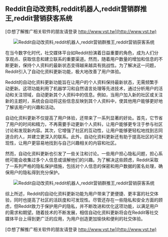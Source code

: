 ## **Reddit自动改资料,reddit机器人,reddit营销群推王,reddit营销获客系统**

[😍想了解推广相关软件的朋友请登录 http://www.vst.tw](http://www.vst.tw)

 <center><img src="https://vst.tw/MP4/tuiguang/png/3.png" alt="Reddit自动改资料,reddit机器人,reddit营销群推王,reddit营销获客系统"></center>

在当今数字化时代，社交媒体平台如Reddit扮演着日益重要的角色，成为人们分享观点、获取信息和建立联系的重要渠道。然而，随着用户数量的增加和信息的不断更新，保持个人资料的最新状态变得越来越具有挑战性。为了解决这一问题，Reddit引入了自动化资料更新功能，极大地改善了用户体验。

Reddit的自动化资料更新功能旨在让用户的个人资料保持最新状态，无需频繁手动更新。这项功能利用了机器学习和自然语言处理等先进技术，通过分析用户的活动和关注领域，自动更新其个人资料中的信息。例如，当用户加入新的社区或关注新的主题时，系统会自动将这些信息反映到其个人资料中，使其他用户能够更好地了解该用户的兴趣和活动。

自动化资料更新不仅提高了用户体验，还带来了一系列显著的好处。首先，它节省了用户的时间和精力，不再需要手动更新个人资料，让用户能够更专注于参与社区讨论和发现新内容。其次，它增强了社区的互动性，让用户能够更轻松地找到志同道合的人，并建立更深入的联系。此外，自动化资料更新还有助于提高社区的可发现性，让用户更容易地找到与自己兴趣相关的内容和社区。

然而，自动化资料更新也引发了一些关注和讨论。一些用户担心隐私问题，担心系统可能会收集过多个人信息或误解他们的兴趣。为了解决这些顾虑，Reddit采取了一系列严格的隐私保护措施，包括对个人信息的保密和用户数据的匿名处理，确保用户的隐私得到充分保护。

 <center><img src="https://vst.tw/MP4/tuiguang/png/8.png" alt="Reddit自动改资料,reddit机器人,reddit营销群推王,reddit营销获客系统"></center>

综上所述，Reddit的自动化资料更新功能为用户带来了更便捷、更丰富的社交体验，同时也提高了社区的活跃度和可发现性。尽管还存在一些隐私和安全方面的顾虑，但Reddit致力于保护用户的隐私，并不断改进和优化这项功能，以满足用户的需求和期望。随着技术的不断发展，相信自动化资料更新将会在Reddit等社交媒体平台上得到更广泛的应用，为用户创造更加愉快和便利的社交体验。

[😍想了解推广相关软件的朋友请登录 http://www.vst.tw](http://www.vst.tw)



